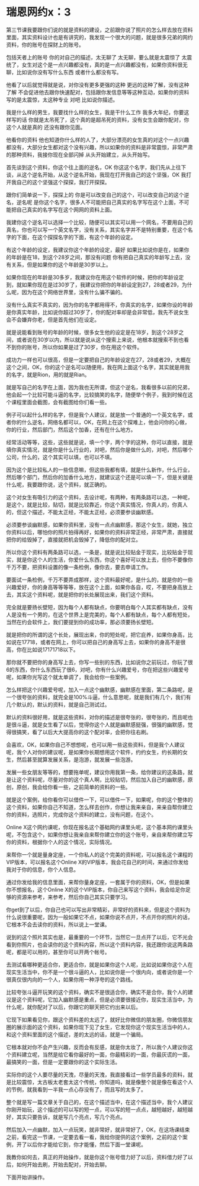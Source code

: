 # 瑞恩网约x：3

第三节课我要跟你们说的就是资料的建设，之前跟你说了照片的怎么样去放在资料里面，其实资料设计也是有讲究的，我发现一个很大的问题，就是很多兄弟的网约资料，你的账号在探财上的账号。

包括天者上的账号 你的对自己的描述，太无聊了 太无聊，要么就是太震惊了 太震统了，女生对这个是一点兴趣都没有，真的是一点兴趣都没有，如果你资料很无聊，比如说你没有写什么东西 或者什么都没有写。

他看了以后就觉得就是说，对你没有更多更强的这种 更远的这种了解，没有这种了解 不会促进他去跟你快速配对，包括跟你发信息等等这种互动，如果你的资料写的是太震惊，太这种专业 对吧 比如说你描述。

我是什么样的男生，我要找什么样的女生，我是干什么工作 我多大年纪，你要这样写的话 你就是太吊死了，这个真的是超吊死的资料，没有女生会跟你配对，你这个人就是真的 还没有跟你见面。

他看你的资料 他也知道你什么样的人了，大部分漂亮的女生真的对这个一点兴趣都没有，大部分女生都对这个没有兴趣，所以如果你的资料是非常震惊，非常严肃的那种资料，我接你现在全部闪掉 从头开始建立，从头开始写。

首先谈到这个资料，你这个往上面的逆名，OK 你这这个名字，我们先从上往下谈，从这个逆名开始，从这个逆名开始，我现在打开我自己的这个坚强，OK 我打开我自己的这个坚强这个探探，我打开探探。

跟你们简单说一下，探探上的 你是可以改变自己的这个，可以改变自己的这个逆名，逆名呢 是你这个名字，很多人不可能把自己真实的名字写在这个上面，不可能把自己真实的名字写在这个网网的资料上面。

我建你这个逆名可以选择一个比较，随便可以其实可以用一个网名，不要用自己的真名，你也可以写一个英文名字，没有关系，其实名字并不是特别重要，在这个名字的下面，在这个探探名字的下面，有这个年龄的设定。

有这个年龄的设定，我建议你这个年龄的设定，最好 如果比如说你是在，如果你的年龄是在18，到这个28岁之间，那没有问题 你有把自己真实的年龄写上去，没有关系，但是如果你的这个年龄是30岁以上。

如果你现在的年龄是30多岁，我建议你在用这个软件的时候，把你的年龄设定到，就如果你现在是过30岁了，我建议你把你的年龄设定到27，28或者29，为什么呢，因为在这个网络世界里，没有什么骗不骗的。

没有什么真实不真实的，因为你的名字都用得不，你真实的名字，如果你设的年龄是你真实年龄，比如说你超过30岁了，你的配对率却是会非常低，我先不说女生会不会嫌弃你老，但是首先他们在设定。

就是说能看到账号的年龄的时候，很多女生他的设定是在18岁，到这个28岁之间，或者说在30岁以内，所以就是说从这个搜索上来说，他根本就搜索不到也看不到你的账号，所以你如果是过了30岁，你在用这个软件。

成功力一样也可以很高，但是一定要把自己的年龄设定在27，28或者29，大概在这个之间，OK，你的这个逆名可以随便用，我在网上面这个名字，其实就是用我的名字，就是Rion，用的就是Rian。

就是写自己的名字在上面，因为我也无所谓，但这个逆名，我看很多以前的兄弟，他会起一个比较可能斗逼的名字，比较搞笑的名字，随便举个例子，我到时候在这个课程里面会截图，会有截图给你们看一些。

例子可以起什么样的名字，但是我个人建议，就是放一个普通的一个英文名字，或者你的什么逆名，网络名都可以，OK，在网上在这个探难上，他会问你的心做，你的行业，然后部门，然后这个加香，还有在什么地方。

经常活动等等，这些，这些就是说，填一个字，两个字的这种，你可以直接，就是填你真实情况，就是你是什么行业的，对吧，然后你是做什么的，对吧，然后哪个公司，什么的，这个其实可以填，也可以不填。

因为这个是比较私人的一些信息嘛，但这些我都有填，就是什么新作，什么行业，然后哪个部门，然后你的加香什么地方，就建议这个还是可以填一下，但是关键是什么呢，我要跟你说，这个资料，就正确的。

这个对女生有吸引力的这个资料，去设计呢，有两种，有两条路可以选，一种呢，是这个，就是比较，贴切，就是比较靠近，你这个真实情况，你真人的，你真人的，但这个描述，不能太正经，不能太正经，必须要参谈幽默感。

必须要参谈幽默感，如果你资料里，没有一点点幽默感，那这个女生，就她，独立你资料以后，哪怕你的照片拍得再好，如果你的资料非常正经，非常严肃，直接就把你的给毁掉了，直接就把机会毁掉了，降低你的配对立。

所以你这个资料有两条路可以选，一条是，就是说比较贴金于现实，比较贴金于现实，就是你这个人的生活，你爱什么东西，你这个喜好可以放上去，但你不要像你千万不要，把资料设置的像一条检例，像你去，要去申请工作。

要面试一条检例，千万不要弄成那样，这个资料最好呢，是什么的，就是你的一些兴趣爱好，你的身高等等等等，放在这个上面，如果你各自，哎，不要把身高放上去，其实这个资料呢，就是把你的长处展现出来，我们这个资料。

完全就是要扬长壁短，因为每个人都有缺点，你要明白每个人其实都有缺点，没有人是没有一个男的，在这个世界上是完美的，每个人都有缺点，每个人都有短处，当然在约会软件上，我们要提到你的成功率，那必须要扬长壁短。

就是把你的所谓的这个长处，展现出来，你的短处呢，把它庇养，如果你身高，比如说在17718，或者在网上，你可以把自己的身高写上去，如果你的身高不是很高，你在比如说17171718以下。

那你就不要把你的身高写上去，你写一些别的东西，比如说你之前玩过，你玩了很6的东西，你什么东西玩了很6，对吧，你有什么兴趣爱号，你在把这些兴趣爱号呢，如果你光写这个就太单调了，我会给你一些案例。

怎么样把这个兴趣爱号呢，加入一点这个幽默感，幽默感在里面，第二条路呢，是一个很夸张的资料，就完全是100%斗逼，什么意思呢，就是我们有几个，我们有几个默认的，默认的资料，就是自己测试过。

默认的资料很好用，就是这些资料，对你的描述是很夸张的，很夸张的，而且呢也是很斗逼，就是女生看了以后，觉得你这个人就是幽默感挺强，很强的幽默感，觉得很搞笑，看了以后大大提高你的这个配对率，会把你往右刷。

会喜欢，OK，如果你自己不想想呢，也可以用一些这些资料，但是我个人建议呢，我个人对你的建议呢，是如果你长期想用这个软件，约约女生，约长期的女生，然后甚至就算发展关系，是泡游，就发展一些泡游。

发展一些女朋友等等的，想要拖单呢，建议你用我第一条，给你建议的这条路，就是让这个资料呢，尽量对你的这个真人啊，比较贴切，然后加入自己的幽默感，原创，原创，我会给你看一些，之前简单的资料的一些。

就是这个案例，给你看你可以借件一下，可以借件一下，如果呢，你的这个整体的这个资料，如果你自己不知道，怎么样去创作，你想让我来亲自，来亲自帮你建立你的资料，选照片，完成你这个资料的建立，没有问题，在这个。

Online X这个网约课呢，你现在报名这个基础网约课里头呢，这个基本网约课里头呢，不包含这个，如果你想让我亲自来帮你建立你的这个账号，亲自来帮你建立写你的资料，根据你个人的这个情况，实际情况。

来帮你一个就是量身定座，一个你私人的这个完美的资料呢，可以报名这个课程的VIP版本，可以报名这个Online X的VIP版本，我会花自己的时间，来通过你发给我对于你的信息，你个人信息。

通过你发给我的信息里面，来帮你量身定座，一套属于你的资料，OK，但是如果你不想报名，这个Online X的这个VIP版本，你自己来写这个资料，我会给足你足够的资源来参考，来参考，然后你自己其实只要学习。

你get到了以后，你自己也可以写出非常精彩，非常好的资料来，但是这个资料为什么说很重要呢，因为一般如果它不点，如果你说不点开，不点开你的照片的话，它根本不会去读你的资料，所以说上一堂课。

说到的这个照片其实也是，最重要的一个环节，当然它一旦点开了以后，它不光会看到你照片，也会读你的这个资料内容，所以这个资料内容，我还跟你说这两条路呢，都是可以用的，甚至你可以开两个帐号。

去测试看哪种更适合你，更适合你，就是如果你这个人呢，比如说如果你这个人在现实生活当中，你不是一个很斗逼的人，比如说你是一个很内向，或者说你是一个很真仅很内向的一个人，如果你用一种浮夸的这个路线。

比较夸张斗逼开玩笑的这个资料，确实不是很适合你，确实不是合你，我个人的建议是这个资料呢，它加入幽默感是重点，但是必须要很接近你，现实生活当中，为什么呢，就你配对了以后，你跟它的聊天把它约出来以后。

它现下如果看见你，跟这个资料差的太远了，就好比你微信的朋友圈，你微信朋友圈的展示面的这个资料，如果你现下见了女生，它发现你这个现实生活当中的人，和这个资料里面的这个描述，差的太远的话，就是一个骗局。

它根本就对你不会产生兴趣，反而会有反感，就是你太妆了，所以我个人建议你这个资料建立呢，当然是给它看你最好的一面，你最精彩的一面，你最灰谎的一面，最搞笑的一面，但是一定要跟你的这个实际生活。

实际你的这个人要尽量的天洩，尽量的天洩，我直接看过一些学员最多的资料，就是比较震惊，太古板太老套太这个传统，你知道吗，就是像整个就是像在看这个人的节例，就我看到一半我一点心存没有了，而且写的太多了。

整个就是写一篇文章关于自己的，在这个描述当中，在这个描述当中，我个人建议你刚开始玩，这个描述的可以写的短一点，可以写的短一点点，越短越好，越短越好，其实只要告诉，就是写几个亮点，写几个亮点。

然后加入一点幽默，加入一点玩笑，就非常好，就非常好了，OK，在这场课结束之前，看完这一节课，一定要去看一看，我给你提供的这个案例，之前的这个案例，开了以后你才能给它到，你才能懂，然后下面一堂课呢。

我教你如何去，真正的开始操作，就是你这个账号借力好了以后，资料借力好了以后，如何开始去刷，开始去配对，开始去聊。

下面开始讲操作。